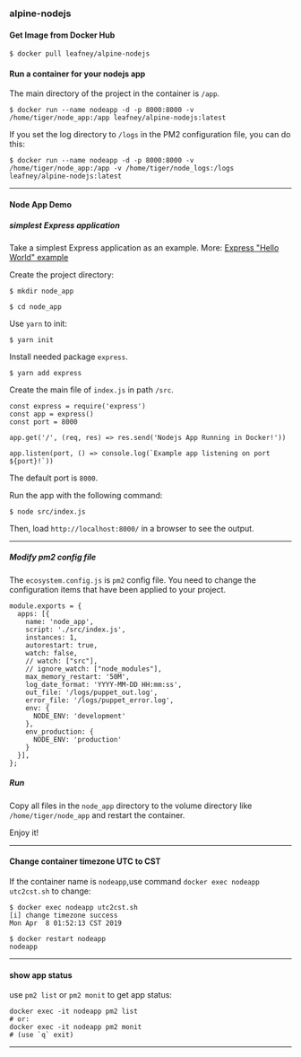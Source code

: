 ### alpine-nodejs

#### Get Image from Docker Hub

```
$ docker pull leafney/alpine-nodejs
```

#### Run a container for your nodejs app

The main directory of the project in the container is `/app`.

```
$ docker run --name nodeapp -d -p 8000:8000 -v /home/tiger/node_app:/app leafney/alpine-nodejs:latest
```

If you set the log directory to `/logs` in the PM2 configuration file, you can do this:

```
$ docker run --name nodeapp -d -p 8000:8000 -v /home/tiger/node_app:/app -v /home/tiger/node_logs:/logs leafney/alpine-nodejs:latest
```

***

#### Node App Demo

##### simplest Express application

Take a simplest Express application as an example. More: [Express "Hello World" example](https://expressjs.com/en/starter/hello-world.html)

Create the project directory:

```
$ mkdir node_app

$ cd node_app
```

Use `yarn` to init:

```
$ yarn init
```

Install needed package `express`.

```
$ yarn add express
```

Create the main file of `index.js` in path `/src`.

```
const express = require('express')
const app = express()
const port = 8000

app.get('/', (req, res) => res.send('Nodejs App Running in Docker!'))

app.listen(port, () => console.log(`Example app listening on port ${port}!`))
```

The default port is `8000`.

Run the app with the following command:

```
$ node src/index.js
```

Then, load `http://localhost:8000/` in a browser to see the output.

*****

##### Modify pm2 config file

The `ecosystem.config.js` is `pm2` config file. You need to change the configuration items that have been applied to your project.

```
module.exports = {
  apps: [{
    name: 'node_app',
    script: './src/index.js',
    instances: 1,
    autorestart: true,
    watch: false,
    // watch: ["src"],
    // ignore_watch: ["node_modules"],
    max_memory_restart: '50M',
    log_date_format: 'YYYY-MM-DD HH:mm:ss',
    out_file: '/logs/puppet_out.log',
    error_file: '/logs/puppet_error.log',
    env: {
      NODE_ENV: 'development'
    },
    env_production: {
      NODE_ENV: 'production'
    }
  }],
};
```

##### Run

Copy all files in the `node_app` directory to the volume directory like `/home/tiger/node_app` and restart the container.

Enjoy it!

*****

#### Change container timezone UTC to CST

If the container name is `nodeapp`,use command `docker exec nodeapp utc2cst.sh` to change:

```
$ docker exec nodeapp utc2cst.sh
[i] change timezone success
Mon Apr  8 01:52:13 CST 2019

$ docker restart nodeapp
nodeapp
```

*****

#### show app status

use `pm2 list` or `pm2 monit` to get app status:

```
docker exec -it nodeapp pm2 list
# or:
docker exec -it nodeapp pm2 monit
# (use `q` exit)
```
*****
